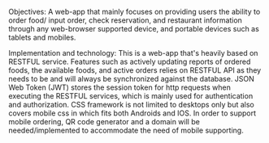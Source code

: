 Objectives:​ A web-app that mainly focuses on providing users the ability to order food/ input order, check reservation, and restaurant information through any web-browser supported device, and portable devices such as tablets and mobiles.

Implementation and technology: This is a web-app that's heavily based on RESTFUL service. Features such as actively updating reports of ordered foods, the available foods, and active orders relies on RESTFUL API as they needs to be and will always be synchronized against the database. JSON Web Token (JWT) stores the session token for http requests when executing the RESTFUL services, which is mainly used for authentication and authorization. CSS framework is not limited to desktops only but also covers mobile css in which fits both Androids and IOS. In order to support mobile ordering, QR code generator and a domain will be needed/implemented to accommodate the need of mobile supporting.
